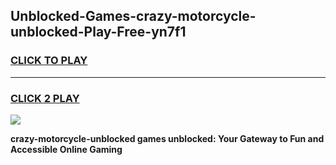 
## Unblocked-Games-crazy-motorcycle-unblocked-Play-Free-yn7f1
<h3>
<a href="https://premium76.site?title=crazy-motorcycle-unblocked&ref=20M">CLICK TO PLAY</a></h3>
<hr>

<h3>
<a href="https://premium76.site?title=crazy-motorcycle-unblocked&ref=20M">CLICK 2 PLAY</a>
  
</h3>

<a href="https://premium76.site?title=crazy-motorcycle-unblocked&ref=19M"><img src="https://clearcache.store/games.png"></a>


**crazy-motorcycle-unblocked games unblocked: Your Gateway to Fun and Accessible Online Gaming**
